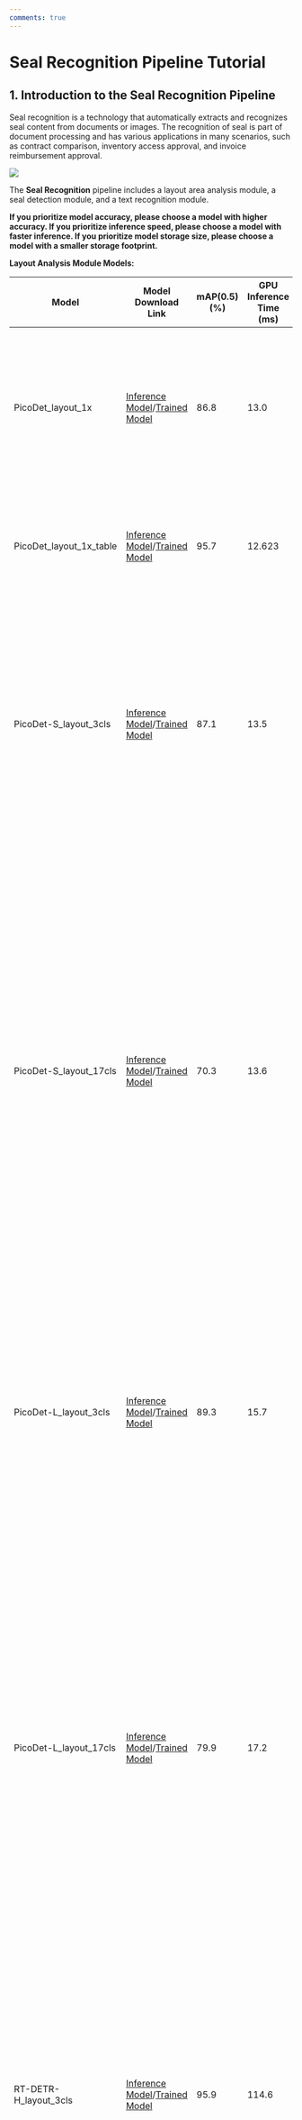 ```yaml
---
comments: true
---
```


# Seal Recognition Pipeline Tutorial

## 1. Introduction to the Seal Recognition Pipeline
Seal recognition is a technology that automatically extracts and recognizes seal content from documents or images. The recognition of seal is part of document processing and has various applications in many scenarios, such as contract comparison, inventory access approval, and invoice reimbursement approval.

<img src="https://paddle-model-ecology.bj.bcebos.com/paddlex/PaddleX3.0/doc_images/practical_tutorial/PP-ChatOCRv3_doc_seal/01.png">

The <b>Seal Recognition</b> pipeline includes a layout area analysis module, a seal detection module, and a text recognition module.

<b>If you prioritize model accuracy, please choose a model with higher accuracy. If you prioritize inference speed, please choose a model with faster inference. If you prioritize model storage size, please choose a model with a smaller storage footprint.</b>


<p><b>Layout Analysis Module Models:</b></p>
<table>
<thead>
<tr>
<th>Model</th><th>Model Download Link</th>
<th>mAP(0.5) (%)</th>
<th>GPU Inference Time (ms)</th>
<th>CPU Inference Time (ms)</th>
<th>Model Size (M)</th>
<th>Description</th>
</tr>
</thead>
<tbody>
<tr>
<td>PicoDet_layout_1x</td><td><a href="https://paddle-model-ecology.bj.bcebos.com/paddlex/official_inference_model/paddle3.0b2/PicoDet_layout_1x_infer.tar">Inference Model</a>/<a href="https://paddle-model-ecology.bj.bcebos.com/paddlex/official_pretrained_model/PicoDet_layout_1x_pretrained.pdparams">Trained Model</a></td>
<td>86.8</td>
<td>13.0</td>
<td>91.3</td>
<td>7.4</td>
<td>An efficient layout area localization model trained on the PubLayNet dataset based on PicoDet-1x can locate five types of areas, including text, titles, tables, images, and lists.</td>
</tr>
<tr>
<td>PicoDet_layout_1x_table</td><td><a href="https://paddle-model-ecology.bj.bcebos.com/paddlex/official_inference_model/paddle3.0b2/PicoDet_layout_1x_table_infer.tar">Inference Model</a>/<a href="https://paddle-model-ecology.bj.bcebos.com/paddlex/official_pretrained_model/PicoDet_layout_1x_table_pretrained.pdparams">Trained Model</a></td>
<td>95.7</td>
<td>12.623</td>
<td>90.8934</td>
<td>7.4 M</td>
<td>An efficient layout area localization model trained on the PubLayNet dataset based on PicoDet-1x can locate one type of tables.</td>
</tr>
<tr>
<td>PicoDet-S_layout_3cls</td><td><a href="https://paddle-model-ecology.bj.bcebos.com/paddlex/official_inference_model/paddle3.0b2/PicoDet-S_layout_3cls_infer.tar">Inference Model</a>/<a href="https://paddle-model-ecology.bj.bcebos.com/paddlex/official_pretrained_model/PicoDet-S_layout_3cls_pretrained.pdparams">Trained Model</a></td>
<td>87.1</td>
<td>13.5</td>
<td>45.8</td>
<td>4.8</td>
<td>An high-efficient layout area localization model trained on a self-constructed dataset based on PicoDet-S for scenarios such as Chinese and English papers, magazines, and research reports includes three categories: tables, images, and seals.</td>
</tr>
<tr>
<td>PicoDet-S_layout_17cls</td><td><a href="https://paddle-model-ecology.bj.bcebos.com/paddlex/official_inference_model/paddle3.0b2/PicoDet-S_layout_17cls_infer.tar">Inference Model</a>/<a href="https://paddle-model-ecology.bj.bcebos.com/paddlex/official_pretrained_model/PicoDet-S_layout_17cls_pretrained.pdparams">Trained Model</a></td>
<td>70.3</td>
<td>13.6</td>
<td>46.2</td>
<td>4.8</td>
<td>A high-efficient layout area localization model trained on a self-constructed dataset based on PicoDet-S_layout_17cls for scenarios such as Chinese and English papers, magazines, and research reports includes 17 common layout categories, namely: paragraph titles, images, text, numbers, abstracts, content, chart titles, formulas, tables, table titles, references, document titles, footnotes, headers, algorithms, footers, and seals.</td>
</tr>
<tr>
<td>PicoDet-L_layout_3cls</td><td><a href="https://paddle-model-ecology.bj.bcebos.com/paddlex/official_inference_model/paddle3.0b2/PicoDet-L_layout_3cls_infer.tar">Inference Model</a>/<a href="https://paddle-model-ecology.bj.bcebos.com/paddlex/official_pretrained_model/PicoDet-L_layout_3cls_pretrained.pdparams">Trained Model</a></td>
<td>89.3</td>
<td>15.7</td>
<td>159.8</td>
<td>22.6</td>
<td>An efficient layout area localization model trained on a self-constructed dataset based on PicoDet-L for scenarios such as Chinese and English papers, magazines, and research reports includes three categories: tables, images, and seals.</td>
</tr>
<tr>
<td>PicoDet-L_layout_17cls</td><td><a href="https://paddle-model-ecology.bj.bcebos.com/paddlex/official_inference_model/paddle3.0b2/PicoDet-L_layout_17cls_infer.tar">Inference Model</a>/<a href="https://paddle-model-ecology.bj.bcebos.com/paddlex/official_pretrained_model/PicoDet-L_layout_17cls_pretrained.pdparams">Trained Model</a></td>
<td>79.9</td>
<td>17.2</td>
<td>160.2</td>
<td>22.6</td>
<td>A efficient layout area localization model trained on a self-constructed dataset based on PicoDet-L_layout_17cls for scenarios such as Chinese and English papers, magazines, and research reports includes 17 common layout categories, namely: paragraph titles, images, text, numbers, abstracts, content, chart titles, formulas, tables, table titles, references, document titles, footnotes, headers, algorithms, footers, and seals.</td>
</tr>
<tr>
<td>RT-DETR-H_layout_3cls</td><td><a href="https://paddle-model-ecology.bj.bcebos.com/paddlex/official_inference_model/paddle3.0b2/RT-DETR-H_layout_3cls_infer.tar">Inference Model</a>/<a href="https://paddle-model-ecology.bj.bcebos.com/paddlex/official_pretrained_model/RT-DETR-H_layout_3cls_pretrained.pdparams">Trained Model</a></td>
<td>95.9</td>
<td>114.6</td>
<td>3832.6</td>
<td>470.1</td>
<td>A high-precision layout area localization model trained on a self-constructed dataset based on RT-DETR-H for scenarios such as Chinese and English papers, magazines, and research reports includes three categories: tables, images, and seals.</td>
</tr>
<tr>
<td>RT-DETR-H_layout_17cls</td><td><a href="https://paddle-model-ecology.bj.bcebos.com/paddlex/official_inference_model/paddle3.0b2/RT-DETR-H_layout_17cls_infer.tar">Inference Model</a>/<a href="https://paddle-model-ecology.bj.bcebos.com/paddlex/official_pretrained_model/RT-DETR-H_layout_17cls_pretrained.pdparams">Trained Model</a></td>
<td>92.6</td>
<td>115.1</td>
<td>3827.2</td>
<td>470.2</td>
<td>A high-precision layout area localization model trained on a self-constructed dataset based on RT-DETR-H for scenarios such as Chinese and English papers, magazines, and research reports includes 17 common layout categories, namely: paragraph titles, images, text, numbers, abstracts, content, chart titles, formulas, tables, table titles, references, document titles, footnotes, headers, algorithms, footers, and seals.</td>
</tr>
</tbody>
</table>
<p><b>Note: The evaluation set for the above accuracy metrics is PaddleOCR's self-built layout region analysis dataset, containing 10,000 images of common document types, including English and Chinese papers, magazines, research reports, etc. GPU inference time is based on an NVIDIA Tesla T4 machine with FP32 precision. CPU inference speed is based on an Intel(R) Xeon(R) Gold 5117 CPU @ 2.00GHz with 8 threads and FP32 precision.</b></p>
<p><b>Seal Detection Module Models</b>:</p>
<table>
<thead>
<tr>
<th>Model</th><th>Model Download Link</th>
<th>Detection Hmean (%)</th>
<th>GPU Inference Time (ms)</th>
<th>CPU Inference Time (ms)</th>
<th>Model Size (M)</th>
<th>Description</th>
</tr>
</thead>
<tbody>
<tr>
<td>PP-OCRv4_server_seal_det</td><td><a href="https://paddle-model-ecology.bj.bcebos.com/paddlex/official_inference_model/paddle3.0b2/PP-OCRv4_server_seal_det_infer.tar">Inference Model</a>/<a href="https://paddle-model-ecology.bj.bcebos.com/paddlex/official_pretrained_model/PP-OCRv4_server_seal_det_pretrained.pdparams">Trained Model</a></td>
<td>98.21</td>
<td>84.341</td>
<td>2425.06</td>
<td>109</td>
<td>PP-OCRv4's server-side seal detection model, featuring higher accuracy, suitable for deployment on better-equipped servers</td>
</tr>
<tr>
<td>PP-OCRv4_mobile_seal_det</td><td><a href="https://paddle-model-ecology.bj.bcebos.com/paddlex/official_inference_model/paddle3.0b2/PP-OCRv4_mobile_seal_det_infer.tar">Inference Model</a>/<a href="https://paddle-model-ecology.bj.bcebos.com/paddlex/official_pretrained_model/PP-OCRv4_mobile_seal_det_pretrained.pdparams">Trained Model</a></td>
<td>96.47</td>
<td>10.5878</td>
<td>131.813</td>
<td>4.6</td>
<td>PP-OCRv4's mobile seal detection model, offering higher efficiency, suitable for deployment on edge devices</td>
</tr>
</tbody>
</table>
<p><b>Note: The above accuracy metrics are evaluated on a self-built dataset containing 500 circular seal images. GPU inference time is based on an NVIDIA Tesla T4 machine with FP32 precision. CPU inference speed is based on an Intel(R) Xeon(R) Gold 5117 CPU @ 2.00GHz with 8 threads and FP32 precision.</b></p>
<p><b>Text Recognition Module Models</b>:</p>
<table>
<thead>
<tr>
<th>Model Name</th><th>Model Download Link</th>
<th>Average Recognition Accuracy (%)</th>
<th>GPU Inference Time (ms)</th>
<th>CPU Inference Time</th>
<th>Model Size (M)</th>
</tr>
</thead>
<tbody>
<tr>
<td>PP-OCRv4_mobile_rec</td><td><a href="https://paddle-model-ecology.bj.bcebos.com/paddlex/official_inference_model/paddle3.0b2/PP-OCRv4_mobile_rec_infer.tar">Inference Model</a>/<a href="https://paddle-model-ecology.bj.bcebos.com/paddlex/official_pretrained_model/PP-OCRv4_mobile_rec_pretrained.pdparams">Trained Model</a></td>
<td>78.20</td>
<td>7.95018</td>
<td>46.7868</td>
<td>10.6 M</td>
</tr>
<tr>
<td>PP-OCRv4_server_rec</td><td><a href="https://paddle-model-ecology.bj.bcebos.com/paddlex/official_inference_model/paddle3.0b2/PP-OCRv4_server_rec_infer.tar">Inference Model</a>/<a href="https://paddle-model-ecology.bj.bcebos.com/paddlex/official_pretrained_model/PP-OCRv4_server_rec_pretrained.pdparams">Trained Model</a></td>
<td>79.20</td>
<td>7.19439</td>
<td>140.179</td>
<td>71.2 M</td>
</tr>
</tbody>
</table>
<p><b>Note: The evaluation set for the above accuracy indicators is a self-built Chinese dataset from PaddleOCR, covering various scenarios such as street scenes, web images, documents, and handwriting. The text recognition subset includes 11,000 images. The GPU inference time for all models above is based on an NVIDIA Tesla T4 machine with a precision type of FP32. The CPU inference speed is based on an Intel(R) Xeon(R) Gold 5117 CPU @ 2.00GHz with 8 threads, and the precision type is also FP32.</b></p>

## 2.  Quick Start
The pre trained model production line provided by PaddleX can quickly experience the effect. You can experience the effect of the seal recognition production line online, or use the command line or Python locally to experience the effect of the seal recognition production line.


Before using the seal recognition production line locally, please ensure that you have completed the wheel package installation of PaddleX according to the  [PaddleX Local Installation Guide](../../../installation/installation.en.md).

### 2.1 Command line experience
One command can quickly experience the effect of seal recognition production line, use [test file](https://paddle-model-ecology.bj.bcebos.com/paddlex/imgs/demo_image/seal_text_det.png), and replace ` --input ` with the local path for prediction

```
paddlex --pipeline seal_recognition --input seal_text_det.png --device gpu:0 --save_path output
```

Parameter description:

```
--Pipeline: Production line name, here is the seal recognition production line
--Input: The local path or URL of the input image to be processed
--The GPU serial number used by the device (e.g. GPU: 0 indicates the use of the 0th GPU, GPU: 1,2 indicates the use of the 1st and 2nd GPUs), or the CPU (-- device CPU) can be selected for use
```

When executing the above Python script, the default seal recognition production line configuration file is loaded. If you need to customize the configuration file, you can execute the following command to obtain it:

<details><summary>  👉 Click to expand</summary>

<pre><code class="language-bash">paddlex --get_pipeline_config seal_recognition
</code></pre>
<p>After execution, the seal recognition production line configuration file will be saved in the current path. If you want to customize the save location, you can execute the following command (assuming the custom save location is <code>./my_path</code>):</p>
<pre><code class="language-bash">paddlex --get_pipeline_config seal_recognition --save_path ./my_path --save_path output
</code></pre>
<p>After obtaining the production line configuration file, you can replace '-- pipeline' with the configuration file save path to make the configuration file effective. For example, if the configuration file save path is <code>/ seal_recognition.yaml</code>， Just need to execute:</p>
<pre><code class="language-bash">paddlex --pipeline ./seal_recognition.yaml --input seal_text_det.png --save_path output
</code></pre>
<p>Among them, parameters such as <code>--model</code> and <code>--device</code> do not need to be specified and will use the parameters in the configuration file. If the parameters are still specified, the specified parameters will prevail.</p></details>

After running, the result obtained is:

<details><summary>  👉 Click to expand</summary>

<pre><code>
{'input_path': PosixPath('/root/.paddlex/temp/tmpa8eqnpus.png'), 'layout_result': {'input_path': PosixPath('/root/.paddlex/temp/tmpa8eqnpus.png'), 'boxes': [{'cls_id': 2, 'label': 'seal', 'score': 0.9813321828842163, 'coordinate': [0, 5.1820183, 639.59314, 637.7533]}]}, 'ocr_result': {'dt_polys': [array([[166, 468],
                        [206, 503],
                    [249, 523],
                    [312, 535],
                    [364, 529],
                    [390, 521],
                    [428, 505],
                    [465, 476],
                    [468, 474],
                    [473, 474],
                    [476, 475],
                    [478, 477],
                    [508, 507],
                    [510, 510],
                    [511, 514],
                    [509, 518],
                    [507, 521],
                    [458, 559],
                    [455, 560],
                    [399, 584],
                    [399, 584],
                    [369, 591],
                    [367, 592],
                    [308, 597],
                    [305, 596],
                    [240, 584],
                    [239, 584],
                    [220, 577],
                    [169, 552],
                    [166, 551],
                    [120, 510],
                    [117, 507],
                    [116, 503],
                    [117, 499],
                    [121, 495],
                    [153, 468],
                    [156, 467],
                    [161, 467]]), array([[439, 444],
                    [443, 444],
                    [446, 446],
                    [448, 448],
                    [450, 451],
                    [450, 454],
                    [448, 498],
                    [448, 502],
                    [445, 505],
                    [442, 507],
                    [439, 507],
                    [399, 505],
                    [196, 506],
                    [192, 505],
                    [189, 503],
                    [187, 500],
                    [187, 497],
                    [186, 458],
                    [186, 456],
                    [187, 451],
                    [188, 448],
                    [192, 444],
                    [194, 444],
                    [198, 443]]), array([[463, 347],
                    [468, 347],
                    [472, 350],
                    [474, 353],
                    [476, 360],
                    [477, 425],
                    [476, 429],
                    [474, 433],
                    [470, 436],
                    [466, 438],
                    [463, 438],
                    [175, 439],
                    [170, 438],
                    [166, 435],
                    [163, 432],
                    [161, 426],
                    [161, 361],
                    [161, 356],
                    [163, 352],
                    [167, 349],
                    [172, 347],
                    [184, 346],
                    [186, 346]]), array([[325,  38],
                    [485,  91],
                    [489,  94],
                    [493,  96],
                    [587, 225],
                    [588, 230],
                    [589, 234],
                    [592, 384],
                    [591, 389],
                    [588, 393],
                    [585, 397],
                    [581, 399],
                    [576, 399],
                    [572, 398],
                    [508, 380],
                    [503, 379],
                    [499, 375],
                    [498, 370],
                    [497, 367],
                    [493, 258],
                    [428, 171],
                    [421, 165],
                    [323, 136],
                    [225, 165],
                    [207, 175],
                    [144, 260],
                    [141, 365],
                    [141, 370],
                    [138, 374],
                    [134, 378],
                    [131, 379],
                    [ 66, 398],
                    [ 61, 398],
                    [ 56, 398],
                    [ 52, 395],
                    [ 48, 391],
                    [ 47, 386],
                    [ 47, 384],
                    [ 47, 235],
                    [ 48, 230],
                    [ 50, 226],
                    [146,  96],
                    [151,  92],
                    [154,  91],
                    [315,  38],
                    [320,  37]])], 'dt_scores': [0.99375725701319, 0.9871711582010613, 0.9937523531067023, 0.9911629231838204], 'rec_text': ['5263647368706', '吗繁物', '发票专天津君和缘商贸有限公司'], 'rec_score': [0.9933745265007019, 0.998288631439209, 0.9999362230300903, 0.9923253655433655], 'input_path': PosixPath('/Users/chenghong0temp/tmpa8eqnpus.png')}, 'src_file_name': 'https://paddle-model-ecology.bj.bcebos.com/paddlex/imgs/demo_image/seal_text_det.png', 'page_id': 0}
</code></pre></details>

<img src="https://raw.githubusercontent.com/cuicheng01/PaddleX_doc_images/main/images/pipelines/seal_recognition/03.png">

The visualized image not saved by default. You can customize the save path through `--save_path`, and then all results will be saved in the specified path.


###  2.2 Python Script Integration
A few lines of code can complete the fast inference of the production line. Taking the seal recognition production line as an example:

```python
from paddlex import create_pipeline

pipeline = create_pipeline(pipeline="seal_recognition")

output = pipeline.predict("seal_text_det.png")
for res in output:
    res.print()
    res.save_to_img("./output/") # Save the results in img
```

The result obtained is the same as the command line method.

In the above Python script, the following steps were executed:

（1）Instantiate the  production line object using `create_pipeline`: Specific parameter descriptions are as follows:

<table>
<thead>
<tr>
<th>Parameter</th>
<th>Description</th>
<th>Type</th>
<th>Default</th>
</tr>
</thead>
<tbody>
<tr>
<td><code>pipeline</code></td>
<td>The name of the production line or the path to the production line configuration file. If it is the name of the production line, it must be supported by PaddleX.</td>
<td><code>str</code></td>
<td>None</td>
</tr>
<tr>
<td><code>device</code></td>
<td>The device for production line model inference. Supports: "gpu", "cpu".</td>
<td><code>str</code></td>
<td><code>gpu</code></td>
</tr>
<tr>
<td><code>use_hpip</code></td>
<td>Whether to enable high-performance inference, only available if the production line supports it.</td>
<td><code>bool</code></td>
<td><code>False</code></td>
</tr>
</tbody>
</table>
（2）Invoke the `predict` method of the  production line object for inference prediction: The `predict` method parameter is `x`, which is used to input data to be predicted, supporting multiple input methods, as shown in the following examples:

<table>
<thead>
<tr>
<th>Parameter Type</th>
<th>Parameter Description</th>
</tr>
</thead>
<tbody>
<tr>
<td>Python Var</td>
<td>Supports directly passing in Python variables, such as numpy.ndarray representing image data.</td>
</tr>
<tr>
<td>str</td>
<td>Supports passing in the path of the file to be predicted, such as the local path of an image file: <code>/root/data/img.jpg</code>.</td>
</tr>
<tr>
<td>str</td>
<td>Supports passing in the URL of the file to be predicted, such as the network URL of an image file: <a href="https://paddle-model-ecology.bj.bcebos.com/paddlex/imgs/demo_image/seal_text_det.png">Example</a>.</td>
</tr>
<tr>
<td>str</td>
<td>Supports passing in a local directory, which should contain files to be predicted, such as the local path: <code>/root/data/</code>.</td>
</tr>
<tr>
<td>dict</td>
<td>Supports passing in a dictionary type, where the key needs to correspond to a specific task, such as "img" for image classification tasks. The value of the dictionary supports the above types of data, for example: <code>{"img": "/root/data1"}</code>.</td>
</tr>
<tr>
<td>list</td>
<td>Supports passing in a list, where the list elements need to be of the above types of data, such as <code>[numpy.ndarray, numpy.ndarray], ["/root/data/img1.jpg", "/root/data/img2.jpg"], ["/root/data1", "/root/data2"], [{"img": "/root/data1"}, {"img": "/root/data2/img.jpg"}]</code>.</td>
</tr>
</tbody>
</table>
（3）Obtain the prediction results by calling the `predict` method: The `predict` method is a `generator`, so prediction results need to be obtained through iteration. The `predict` method predicts data in batches, so the prediction results are in the form of a list.

（4）Process the prediction results: The prediction result for each sample is of `dict` type and supports printing or saving to files, with the supported file types depending on the specific pipeline. For example:

<table>
<thead>
<tr>
<th>Method</th>
<th>Description</th>
<th>Method Parameters</th>
</tr>
</thead>
<tbody>
<tr>
<td>save_to_img</td>
<td>Save the results as an img format file</td>
<td><code>- save_path</code>: str, the path to save the file. When it's a directory, the saved file name will be consistent with the input file type;</td>
</tr>
</tbody>
</table>
Where `save_to_img` can save visualization results (including OCR result images, layout analysis result images).

If you have a configuration file, you can customize the configurations of the seal recognition  pipeline by simply modifying the `pipeline` parameter in the `create_pipeline` method to the path of the pipeline configuration file.

For example, if your configuration file is saved in `/ my_path/seal_recognition.yaml` ， Then only need to execute:


```python
from paddlex import create_pipeline
pipeline = create_pipeline(pipeline="./my_path/seal_recognition.yaml")
output = pipeline.predict("seal_text_det.png")
for res in output:
    res.print() ## 打印预测的结构化输出
    res.save_to_img("./output/") ## 保存可视化结果
```

## 3. Development integration/deployment
If the production line can meet your requirements for inference speed and accuracy, you can directly develop integration/deployment.

If you need to directly apply the production line to your Python project, you can refer to the example code in [2.2.2 Python scripting] (# 222 python scripting integration).

In addition, PaddleX also offers three other deployment methods, detailed as follows:

🚀 ** High performance deployment: In actual production environments, many applications have strict standards for the performance indicators of deployment strategies, especially response speed, to ensure efficient system operation and smooth user experience. To this end, PaddleX provides a high-performance inference plugin aimed at deep performance optimization of model inference and pre-processing, achieving significant acceleration of end-to-end processes. For a detailed high-performance deployment process, please refer to the [PaddleX High Performance Deployment Guide] (../../../pipelin_deploy/high_performance_deploy. md).

☁️ <b>Serving</b>: Serving is a common deployment strategy in real-world production environments. By encapsulating inference functions into services, clients can access these services via network requests to obtain inference results. PaddleX supports various solutions for serving pipelines. For detailed pipeline serving procedures, please refer to the [PaddleX Pipeline Serving Guide](../../../pipeline_deploy/serving.md).

Below are the API reference and multi-language service invocation examples for the basic serving solution:

<details><summary>API Reference</summary>

<p>For main operations provided by the service:</p>
<ul>
<li>The HTTP request method is POST.</li>
<li>The request body and the response body are both JSON data (JSON objects).</li>
<li>When the request is processed successfully, the response status code is <code>200</code>, and the response body properties are as follows:</li>
</ul>
<table>
<thead>
<tr>
<th>Name</th>
<th>Type</th>
<th>Description</th>
</tr>
</thead>
<tbody>
<tr>
<td><code>logId</code></td>
<td><code>string</code></td>
<td>UUID for the request.</td>
</tr>
<tr>
<td><code>errorCode</code></td>
<td><code>integer</code></td>
<td>Error code. Fixed as <code>0</code>.</td>
</tr>
<tr>
<td><code>errorMsg</code></td>
<td><code>string</code></td>
<td>Error message. Fixed as <code>"Success"</code>.</td>
</tr>
<tr>
<td><code>result</code></td>
<td><code>object</code></td>
<td>Operation result.</td>
</tr>
</tbody>
</table>
<ul>
<li>When the request is not processed successfully, the response body properties are as follows:</li>
</ul>
<table>
<thead>
<tr>
<th>Name</th>
<th>Type</th>
<th>Description</th>
</tr>
</thead>
<tbody>
<tr>
<td><code>logId</code></td>
<td><code>string</code></td>
<td>UUID for the request.</td>
</tr>
<tr>
<td><code>errorCode</code></td>
<td><code>integer</code></td>
<td>Error code. Same as the response status code.</td>
</tr>
<tr>
<td><code>errorMsg</code></td>
<td><code>string</code></td>
<td>Error message.</td>
</tr>
</tbody>
</table>
<p>Main operations provided by the service:</p>
<ul>
<li><b><code>infer</code></b></li>
</ul>
<p>Obtain seal recognition results from an image.</p>
<p><code>POST /seal-recognition</code></p>
<ul>
<li>Request body properties:</li>
</ul>
<table>
<thead>
<tr>
<th>Name</th>
<th>Type</th>
<th>Description</th>
<th>Required</th>
</tr>
</thead>
<tbody>
<tr>
<td><code>file</code></td>
<td><code>string</code></td>
<td>The URL of an image file or PDF file accessible by the service, or the Base64 encoded result of the content of the above-mentioned file types. For PDF files with more than 10 pages, only the content of the first 10 pages will be used.</td>
<td>Yes</td>
</tr>
<tr>
<td><code>fileType</code></td>
<td><code>integer</code></td>
<td>File type. <code>0</code> indicates a PDF file, and <code>1</code> indicates an image file. If this property is not present in the request body, the service will attempt to infer the file type automatically based on the URL.</td>
<td>No</td>
</tr>
<tr>
<td><code>inferenceParams</code></td>
<td><code>object</code></td>
<td>Inference parameters.</td>
<td>No</td>
</tr>
</tbody>
</table>
<p>Properties of <code>inferenceParams</code>:</p>
<table>
<thead>
<tr>
<th>Name</th>
<th>Type</th>
<th>Description</th>
<th>Required</th>
</tr>
</thead>
<tbody>
<tr>
<td><code>maxLongSide</code></td>
<td><code>integer</code></td>
<td>During inference, if the length of the longer side of the input image for the layout detection model is greater than <code>maxLongSide</code>, the image will be scaled so that the length of the longer side equals <code>maxLongSide</code>.</td>
<td>No</td>
</tr>
</tbody>
</table>
<ul>
<li>When the request is processed successfully, the <code>result</code> in the response body has the following properties:</li>
</ul>
<table>
<thead>
<tr>
<th>Name</th>
<th>Type</th>
<th>Description</th>
</tr>
</thead>
<tbody>
<tr>
<td><code>sealRecResults</code></td>
<td><code>array</code></td>
<td>Seal recognition results. The array length is 1 (for image input) or the smaller of the number of document pages and 10 (for PDF input). For PDF input, each element in the array represents the processing result of each page in the PDF file.</td>
</tr>
<tr>
<td><code>dataInfo</code></td>
<td><code>object</code></td>
<td>Information about the input data.</td>
</tr>
</tbody>
</table>
<p>Each element in <code>sealRecResults</code> is an <code>object</code> with the following properties:</p>
<table>
<thead>
<tr>
<th>Name</th>
<th>Type</th>
<th>Description</th>
</tr>
</thead>
<tbody>
<tr>
<td><code>texts</code></td>
<td><code>array</code></td>
<td>Positions, contents, and scores of texts.</td>
</tr>
<tr>
<td><code>inputImage</code></td>
<td><code>string</code></td>
<td>Input image. The image is in JPEG format and encoded using Base64.</td>
</tr>
<tr>
<td><code>layoutImage</code></td>
<td><code>string</code></td>
<td>Layout area detection result image. The image is in JPEG format and encoded using Base64.</td>
</tr>
<tr>
<td><code>ocrImage</code></td>
<td><code>string</code></td>
<td>OCR result image. The image is in JPEG format and encoded using Base64.</td>
</tr>
</tbody>
</table>
<p>Each element in <code>texts</code> is an <code>object</code> with the following properties:</p>
<table>
<thead>
<tr>
<th>Name</th>
<th>Type</th>
<th>Description</th>
</tr>
</thead>
<tbody>
<tr>
<td><code>poly</code></td>
<td><code>array</code></td>
<td>Text position. Elements in the array are the vertex coordinates of the polygon enclosing the text.</td>
</tr>
<tr>
<td><code>text</code></td>
<td><code>string</code></td>
<td>Text content.</td>
</tr>
<tr>
<td><code>score</code></td>
<td><code>number</code></td>
<td>Text recognition score.</td>
</tr>
</tbody>
</table></details>

<details><summary>Multi-Language Service Invocation Examples</summary>

<details>
<summary>Python</summary>


<pre><code class="language-python">import base64
import requests

API_URL = &quot;http://localhost:8080/seal-recognition&quot;
file_path = &quot;./demo.jpg&quot;

with open(file_path, &quot;rb&quot;) as file:
    file_bytes = file.read()
    file_data = base64.b64encode(file_bytes).decode(&quot;ascii&quot;)

payload = {&quot;file&quot;: file_data, &quot;fileType&quot;: 1}

response = requests.post(API_URL, json=payload)

assert response.status_code == 200
result = response.json()[&quot;result&quot;]
for i, res in enumerate(result[&quot;sealRecResults&quot;]):
    print(&quot;Detected texts:&quot;)
    print(res[&quot;texts&quot;])
    layout_img_path = f&quot;layout_{i}.jpg&quot;
    with open(layout_img_path, &quot;wb&quot;) as f:
        f.write(base64.b64decode(res[&quot;layoutImage&quot;]))
    ocr_img_path = f&quot;ocr_{i}.jpg&quot;
    with open(ocr_img_path, &quot;wb&quot;) as f:
        f.write(base64.b64decode(res[&quot;ocrImage&quot;]))
    print(f&quot;Output images saved at {layout_img_path} and {ocr_img_path}&quot;)
</code></pre></details>
</details>
<br/>

## 4.  Secondary development
If the default model weights provided by the seal recognition production line are not satisfactory in terms of accuracy or speed in your scenario, you can try using your own specific domain or application scenario data to further fine tune the existing model to improve the recognition performance of the seal recognition production line in your scenario.

### 4.1 Model fine-tuning
Due to the fact that the seal recognition production line consists of three modules, the performance of the model production line may not be as expected due to any of these modules.

You can analyze images with poor recognition performance and refer to the following rules for analysis and model fine-tuning:

* If the seal area is incorrectly located within the overall layout, the layout detection module may be insufficient. You need to refer to the [Customization](../../../module_usage/tutorials/ocr_modules/layout_detection.en.md#customization) section in the [Layout Detection Module Development Tutorial](../../../module_usage/tutorials/ocr_modules/layout_detection.en.md) and use your private dataset to fine-tune the layout detection model.
* If there is a significant amount of text that has not been detected (i.e. text miss detection phenomenon), it may be due to the shortcomings of the text detection model. You need to refer to the [Secondary Development](../../../module_usage/tutorials/ocr_modules/seal_text_detection.en.md#customization) section in the [Seal Text Detection Module Development Tutorial](../../../module_usage/tutorials/ocr_modules/seal_text_detection.en.md) to fine tune the text detection model using your private dataset.
* If seal texts are undetected (i.e., text miss detection), the text detection model may be insufficient. You need to refer to the [Customization](../../../module_usage/tutorials/ocr_modules/text_recognition.en.md#customization) section in the [Text Detection Module Development Tutorial](../../../module_usage/tutorials/ocr_modules/text_recognition.en.md) and use your private dataset to fine-tune the text detection model.

* If many detected texts contain recognition errors (i.e., the recognized text content does not match the actual text content), the text recognition model requires further improvement. You need to refer to the [Customization](../../../module_usage/tutorials/ocr_modules/text_recognition.en.md#customization) section.

### 4.2 Model Application
After completing fine-tuning training using a private dataset, you can obtain a local model weight file.

If you need to use the fine tuned model weights, simply modify the production line configuration file and replace the local path of the fine tuned model weights with the corresponding position in the production line configuration file

```python
......
 Pipeline:
  layout_model: RT-DETR-H_layout_3cls #can be modified to the local path of the fine tuned model
  text_det_model: PP-OCRv4_server_seal_det  #can be modified to the local path of the fine tuned model
  text_rec_model: PP-OCRv4_server_rec #can be modified to the local path of the fine tuned model
  layout_batch_size: 1
  text_rec_batch_size: 1
  device: "gpu:0"
......
```
Subsequently, refer to the command line or Python script in the local experience to load the modified production line configuration file.

##  5.  Multiple hardware support
PaddleX supports various mainstream hardware devices such as Nvidia GPU, Kunlun Core XPU, Ascend NPU, and Cambrian MLU, and can seamlessly switch between different hardware devices by simply modifying the <b>`--device`</b> parameter.

For example, if you use Nvidia GPU for inference on a seal recognition production line, the Python command you use is:

```
paddlex --pipeline seal_recognition --input seal_text_det.png --device gpu:0 --save_path output
```

At this point, if you want to switch the hardware to Ascend NPU, simply modify the ` --device ` in the Python command to NPU:

```
paddlex --pipeline seal_recognition --input seal_text_det.png --device npu:0 --save_path output
```

If you want to use the seal recognition production line on a wider range of hardware, please refer to the [PaddleX Multi Hardware Usage Guide](../../../other_devices_support/multi_devices_use_guide.en.md)。
